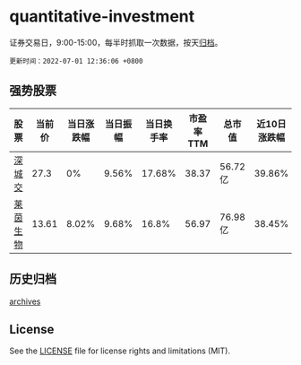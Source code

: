 # quantitative-investment

证券交易日，9:00-15:00，每半时抓取一次数据，按天[归档](archives)。

`更新时间：2022-07-01 12:36:06 +0800`

## 强势股票

|股票|当前价|当日涨跌幅|当日振幅|当日换手率|市盈率TTM|总市值|近10日涨跌幅|
|----|----|----|----|----|----|----|----|
|[深城交](https://xueqiu.com/S/SZ301091)|27.3|0%|9.56%|17.68%|38.37|56.72亿|39.86%|
|[莱茵生物](https://xueqiu.com/S/SZ002166)|13.61|8.02%|9.68%|16.8%|56.97|76.98亿|38.45%|

## 历史归档

[archives](archives)

## License

See the [LICENSE](LICENSE) file for license rights and limitations (MIT).